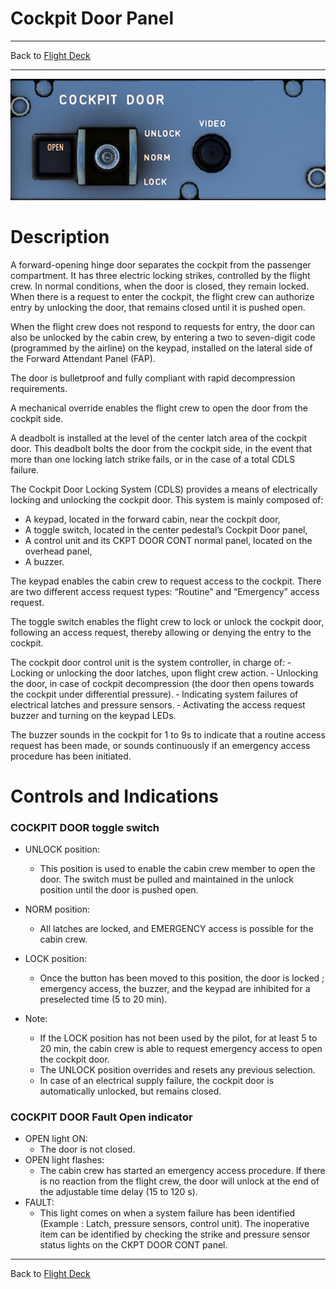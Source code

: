 # Cockpit Door Panel

---

Back to [Flight Deck](../flight-deck.md)

---

![Cockpit Door Panel](../../assets/a32nx-briefing/pedestal/Cockpit-Door-Panel.png "Cockpit Door Panel")

# Description

A forward-opening hinge door separates the cockpit from the passenger compartment. It has three electric locking strikes, controlled by the flight crew. In normal conditions, when the door is closed, they remain locked. When there is a request to enter the cockpit, the flight crew can authorize entry by unlocking the door, that remains closed until it is pushed open.

When the flight crew does not respond to requests for entry, the door can also be unlocked by the cabin crew, by entering a two to seven-digit code (programmed by the airline) on the keypad, installed on the lateral side of the Forward Attendant Panel (FAP).

The door is bulletproof and fully compliant with rapid decompression requirements.

A mechanical override enables the flight crew to open the door from the cockpit side.

A deadbolt is installed at the level of the center latch area of the cockpit door. This deadbolt bolts the door from the cockpit side, in the event that more than one locking latch strike fails, or in the case of a total CDLS failure.

The Cockpit Door Locking System (CDLS) provides a means of electrically locking and unlocking the cockpit door. This system is mainly composed of:

- A keypad, located in the forward cabin, near the cockpit door,
- A toggle switch, located in the center pedestal’s Cockpit Door panel,
- A control unit and its CKPT DOOR CONT normal panel, located on the overhead panel,
- A buzzer.

The keypad enables the cabin crew to request access to the cockpit. There are two different access request types: “Routine” and “Emergency” access request.

The toggle switch enables the flight crew to lock or unlock the cockpit door, following an access request, thereby allowing or denying the entry to the cockpit.

The cockpit door control unit is the system controller, in charge of:
‐ Locking or unlocking the door latches, upon flight crew action.
‐ Unlocking the door, in case of cockpit decompression (the door then opens towards the cockpit under differential pressure).
‐ Indicating system failures of electrical latches and pressure sensors.
‐ Activating the access request buzzer and turning on the keypad LEDs.

The buzzer sounds in the cockpit for 1 to 9s to indicate that a routine access request has been made, or sounds continuously if an emergency access procedure has been initiated.

# Controls and Indications

### COCKPIT DOOR toggle switch

- UNLOCK position:
    - This position is used to enable the cabin crew member to open the door. The switch must be pulled and maintained in the unlock position until the door is pushed open.
- NORM position:
    - All latches are locked, and EMERGENCY access is possible for the
    cabin crew.
- LOCK position:
    - Once the button has been moved to this position, the door is locked ; emergency access, the buzzer, and the keypad are inhibited for a
      preselected time (5 to 20 min).

- Note:
    - If the LOCK position has not been used by the pilot, for at least 5 to 20 min, the cabin crew is able to request emergency access to open the cockpit door.
    - The UNLOCK position overrides and resets any previous selection.
    - In case of an electrical supply failure, the cockpit door is automatically unlocked, but remains closed.

### COCKPIT DOOR Fault Open indicator

- OPEN light ON:
    - The door is not closed.
- OPEN light flashes:
    - The cabin crew has started an emergency access procedure. If there
    is no reaction from the flight crew, the door will unlock at the end of the adjustable time delay (15 to 120 s).
- FAULT:
    - This light comes on when a system failure has been identified
      (Example : Latch, pressure sensors, control unit). The inoperative item can be identified by checking the strike and pressure sensor status lights on the CKPT DOOR CONT panel.

---

Back to [Flight Deck](../flight-deck.md)
